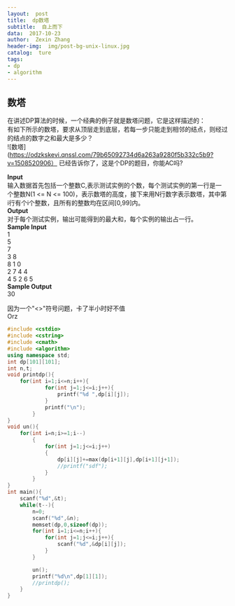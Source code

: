 ```yaml
---
layout:  post
title:  dp数塔
subtitle:  自上而下
data:  2017-10-23
author:  Zexin Zhang
header-img:  img/post-bg-unix-linux.jpg
catalog:  ture
tags:  
- dp
- algorithm
---
```

## 数塔
在讲述DP算法的时候，一个经典的例子就是数塔问题，它是这样描述的： <br>
有如下所示的数塔，要求从顶层走到底层，若每一步只能走到相邻的结点，则经过的结点的数字之和最大是多少？ <br>
![数塔](https://odzkskevi.qnssl.com/79b65092734d6a263a9280f5b332c5b9?v=1508520906）
已经告诉你了，这是个DP的题目，你能AC吗?<br>

**Input**<br>
输入数据首先包括一个整数C,表示测试实例的个数，每个测试实例的第一行是一个整数N(1 <= N <= 100)，表示数塔的高度，接下来用N行数字表示数塔，其中第i行有个i个整数，且所有的整数均在区间[0,99]内。<br> 
**Output**<br>
对于每个测试实例，输出可能得到的最大和，每个实例的输出占一行。 <br>
**Sample Input**<br>
1<br>
5<br>
7<br>
3 8<br>
8 1 0 <br>
2 7 4 4<br>
4 5 2 6 5<br>
**Sample Output**<br>
30<br>

因为一个"<\>"符号问题，卡了半小时好不值<br>
Orz<br>
```c++
#include <cstdio>
#include <cstring>
#include <cmath>
#include <algorithm>
using namespace std;
int dp[101][101];
int n,t;
void printdp(){
	for(int i=1;i<=n;i++){
			for(int j=1;j<=i;j++){
				printf("%d ",dp[i][j]);
			}
			printf("\n");
		}
}
void un(){
	for(int i=n;i>=1;i--)
		{
			for(int j=1;j<=i;j++)
			{
				dp[i][j]+=max(dp[i+1][j],dp[i+1][j+1]);
				//printf("sdf");
			}
		}
}
int main(){
	scanf("%d",&t);
	while(t--){
		n=0;
		scanf("%d",&n);
		memset(dp,0,sizeof(dp));
		for(int i=1;i<=n;i++){
			for(int j=1;j<=i;j++){
				scanf("%d",&dp[i][j]);
			}
		}

		un();
		printf("%d\n",dp[1][1]);
		//printdp();
	}
}
```
